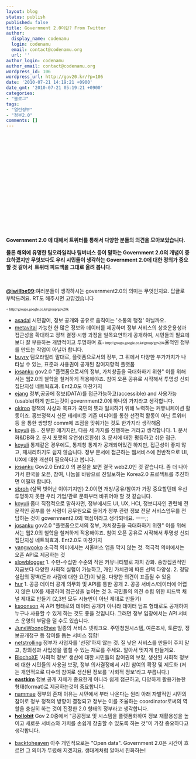 ```yaml
---
layout: blog
status: publish
published: false
title: Government 2.0이란? From Twitter
author:
  display_name: codenamu
  login: codenamu
  email: contact@codenamu.org
  url: ''
author_login: codenamu
author_email: contact@codenamu.org
wordpress_id: 106
wordpress_url: http://gov20.kr/?p=106
date: '2010-07-21 14:19:21 +0900'
date_gmt: '2010-07-21 05:19:21 +0900'
categories:
- "블로그"
tags:
- "열린정부"
- "정부2.0"
comments: []
---
```

<p>&nbsp;</p>
<p>&nbsp;</p>
<p>&nbsp;</p>
<p>&nbsp;</p>
<p>&nbsp;</p>
<p>&nbsp;</p>
<p>&nbsp;</p>
<p>&nbsp;</p>
<p>&nbsp;</p>
<p><strong>Government 2.0 에 대해서 트위터를 통해서 다양한 분들의 의견을 모아보았습니다. </strong></p>
<p><strong>물론 해외에 유명한 팀오라일리나 팀버너스 등이 말하는 Government 2.0의 개념이 중요하겠지만 무엇보다도 우리 시민들이 생각하는 Government 2.0에 대한 정의가 중요할 것 같아서  트위터 피드백을 그대로 올려 봅니다. </strong></p>
<p>&nbsp;</p>
<p><strong><a href="http://twitter.com/iwillbe99">@iwillbe99</a></strong>:여러분들이 생각하시는 government2.0의 의미는 무엇인지요. 답글로 부탁드려요. RT도 해주시면 고맙겠습니다</p>
<p><span style="font-size:x-small;">◦ </span><span style="font-family:굴림;"><span style="color:#000000;"><span style="font-size:x-small;">http://groups.google.co.kr/group/gov20k</span></span></span></p>
<ul>
<li><a href="http://twitter.com/asadal">asadal</a> 시민참여, 정보 공개와 공유로 움직이는 '소통의 행정' 아닐까요.</li>
<li><a href="http://twitter.com/metavital">metavital</a> 가능한 한 많은 정보와 데이터를 제공하며 정부 서비스의 상호운용성과 접근성을 확대하고 정책 결정·시행 과정을 일목요연하게 공개하여, 시민들의 필요에 보다 잘 부응하는 개방적이고 투명하며 효<span style="font-size:x-small;">◦ </span><span style="font-family:굴림;"><span style="color:#000000;"><span style="font-size:x-small;">http://groups.google.co.kr/group/gov20k</span></span></span>율적인 정부를 만드는 작업이 아닐까 합니다.</li>
<li><a href="http://twitter.com/buyry">buyry</a> 팀오라일리 말대로, 플랫폼으로서의 정부, 그 위에서 다양한 부가가치가 나타날 수 있는, 표준과 사용권이 공개된 참여지향적 플랫폼</li>
<li><a href="http://twitter.com/josanku">josanku</a> gov2.0 "플랫폼으로서의 정부, 가치창출을 극대화하기 위한" 이를 위해서는 웹2.0의 철학을 철저하게 적용해야죠. 참여 오픈 공유로 시작해서 투명성 신뢰 집단지성 네트웍효과. Ent2.0도 마찬가지</li>
<li><a href="http://twitter.com/ejang">ejang</a> 정부,공공에 정보(DATA)를 접근가능하고(accessible) and 사용가능(usable)하게 만드는것이 government2.0에 하나의 가지라고 생각합니다.</li>
<li><a href="http://twitter.com/okiroo">okiroo</a> 정책의 사상과 목표가 국민의 뜻과 일치하기 위해 노력하는 커뮤니케이션 활동이죠. 홍보정책시 신문 테레비등 기존 미디어를 통한 선전적 활동이 아닌 트위터등 을 통한 쌍방향 comm에 초점을 맞춰가는 것도 한가지라 생각해욤</li>
<li><a href="http://twitter.com/koyuli">koyuli</a> 음... 진부한 얘기지만, 다음 세 가지를 진행하는 거라고 생각합니다. 1. 문서화&amp;DB화 2. 문서 포맷의 유연성(호환성) 3. 문서에 대한 평등하고 쉬운 접근.</li>
<li><a href="http://twitter.com/koyuli">koyuli</a> 통계같은 경우에도, 통계청 통계가 공개되어있긴 하지만, 접근성이 좋지 않고, 재처리하기도 쉽지 않습니다. 정부 문서에 접근하는 웹서비스에 전반적으로 UI, UX에 대한 개선이 필요하다고 봅니다.</li>
<li><a href="http://twitter.com/josanku">josanku</a> Gov2.0 Ent2.0 의 본질을 보면 결국 web2.0인 것 같습니다. 좀 더 나아가서 한국을 오픈, 참여, 나눔을 바탕으로 진일보하는 Korea2.0 프로젝트를 추진하면 어떨까 합니다.</li>
<li><a href="http://twitter.com/sbroh">sbroh</a> (살짝 벗어난 이야기지만) 2.0이면 개방/공유/참여가 가장 중요할텐데 우선 투명하지 못한 우리 기업/관료 문화부터 바뀌어야 할 것 같습니다.</li>
<li><a href="http://twitter.com/koyuli">koyuli</a> 좀더 직접적으로 말하자면, 정부에서도 UI, UX, HCI, 정보디자인 관련해 전문적인 공부를 한 사람이 공무원으로 들어가 정부 관련 정보 전달 서비스업무를 전담하는 것이 government2.0의 핵심이라고 생각되네요. ㅡㅡ;;</li>
<li><a href="http://twitter.com/josanku">josanku</a> gov2.0 "플랫폼으로서의 정부, 가치창출을 극대화하기 위한" 이를 위해서는 웹2.0의 철학을 철저하게 적용해야죠. 참여 오픈 공유로 시작해서 투명성 신뢰 집단지성 네트웍효과. Ent2.0도 마찬가지</li>
<li><a href="http://twitter.com/yangwooko">yangwooko</a> 소극적 의미에서는 서울버스 앱을 막지 않는 것. 적극적 의미에서는 오픈 API로 제공하는 것</li>
<li><a href="http://twitter.com/slowblogger">slowblogger</a> 1. 수만-수십만 수준의 작은 커뮤니티별로 자치 강화. 중앙집권적인 지금보다 다양한 사회적 실험이 가능하고, 개인 가치관에 따른 선택 다양성. 2. 정당설립의 장벽(돈과 사람에 대한 요건)이 낮음. 다양한 의견이 표출될 수 있음</li>
<li><a href="http://twitter.com/hur">hur</a> 1. 공공 데이터 공개 의무화 및 API를 통한 공개 2. 공공 서비스/데이터에 어렵지 않은 UX를 제공하여 접근성을 높이는 것 3. 국민들의 의견 수렴 위한 피드백 채널 제대로 만들기 (2,3번 모두 시늉만이 아닌 제대로 만들기)</li>
<li><a href="http://twitter.com/ksoonson">ksoonson</a> 꼭 API 형태로의 데이터 공개가 아니라 데이터 덤프 형태로도 공개하여 누구나 사용할 수 있게 하는 것도 좋을 것입니다. 그러면 정부 입장에서는 API 서비스 운영의 부담을 덜 수도 있습니다.</li>
<li><a href="http://twitter.com/JuneWoongRhee">JuneWoongRhee</a> 일종의 서비스 넷워크요. 주민청원시스템, 여론조사, 토론방, 정보공개청구 등 참여를 돕는 서비스 집합!</li>
<li><a title="이미영" href="http://twitter.com/netstrolling">netstrolling</a> 정부가 사업자를 '선정'하지 않는 것. 질 낮은 서비스를 만들어 주지 말고, 창의성과 사업성을 펼칠 수 있는 재료를 주세요. 알아서 멋지게 만들게요.</li>
<li><a id="s:83" title="BlochoXE" href="http://twtkr.com/blochoXE">BlochoXE</a> '사회적 정보' 생산에 대한 시민들의 참여권의 보장, 생산된 사회적 정보에 대한 시민들의 사용권 보장, 정부 의사결정에서 시민 참여의 확장 및 제도화 (저는 개인적으로 다수의 참여로 생산된 정보를 '사회적 정보'라고 부릅니다.)</li>
<li><strong><a title="Dongbum Kim" href="http://twitter.com/eastkim">eastkim</a></strong> 정보 공개 자체가 중요한게 아니라 쉽게 접근하고, 다양하게 활용가능한 형태(format)로 제공하는것이 중요합니다.</li>
<li><a id="wede" title="nammae" href="http://www.twitter.com/nammae">nammae</a> 정부의 존재 이유는 시민에서 부터 나온다는 원리 아래 자발적인 시민의 참여로 정부 정책의 방향이 결정되고 정부는 이를 조율하는 coordinator로써의 역할을 충실히 하는 것이 진정한 2.0 형태의 정부라고 생각합니다.</li>
<li><strong><a title="Jonathan Jeon" href="http://twitter.com/hollobit">hollobit</a></strong> Gov 2.0중에서 "공공정보 및 시스템을 플랫폼화하여 정보 재활용성을 높이고 새로운 서비스와 가치를 손쉽게 창출할 수 있도록 하는 것"이 가장 중요하다고 생각합니다.</li>
</ul>
<ul>
<li><a id="t1:c" title="backtoheaven" href="http://twitter.com/backtoheaven">backtoheaven</a> 아주 개인적으로는 "Open data". Government 2.0은 시간이 흐르면 그 의미가 뚜렸해 지겠지요. 생태계처럼 알아서 진화하는!</li>
</ul>

